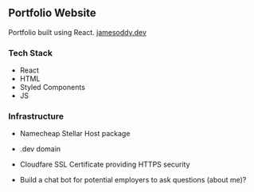 ## Portfolio Website

Portfolio built using React.
[jamesoddy.dev](https://www.jamesoddy.dev)

### Tech Stack

- React
- HTML
- Styled Components
- JS

### Infrastructure

- Namecheap Stellar Host package
- .dev domain
- Cloudfare SSL Certificate providing HTTPS security


- Build a chat bot for potential employers to ask questions (about me)?
